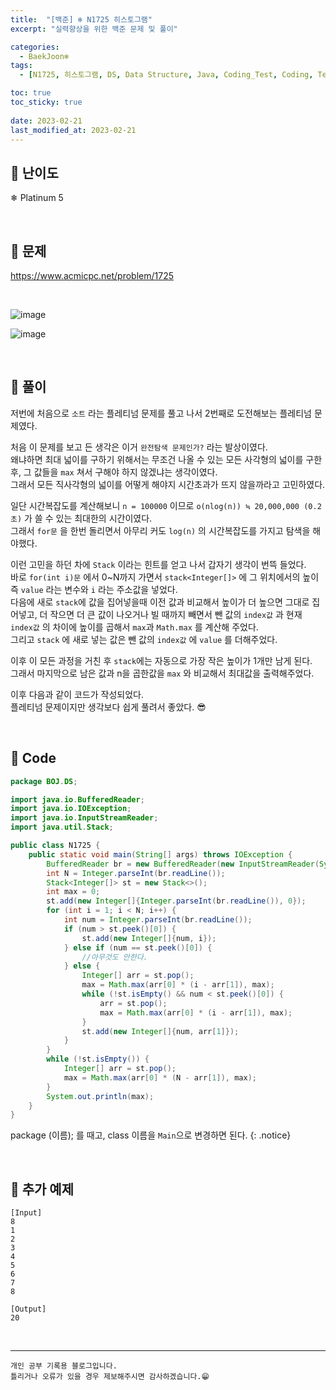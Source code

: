 ```yaml
---
title:  "[백준] ❄ N1725 히스토그램"
excerpt: "실력향상을 위한 백준 문제 및 풀이"

categories:
  - BaekJoon❄
tags:
  - [N1725, 히스토그램, DS, Data Structure, Java, Coding_Test, Coding, Test, baekJoon, 백준]

toc: true
toc_sticky: true
 
date: 2023-02-21
last_modified_at: 2023-02-21
---
```


## 📌 난이도

  ❄ Platinum 5

<br>

## 📌 문제

<https://www.acmicpc.net/problem/1725>

<br>

![image](https://user-images.githubusercontent.com/37824506/220288951-ce204098-1c2f-4998-9918-c6e042fad861.png)

![image](https://user-images.githubusercontent.com/37824506/220289113-1f10e9e8-d88a-4b8d-88a0-b7e3014e2ca8.png)


<br>

## 📌 풀이  

저번에 처음으로 `소트` 라는 플레티넘 문제를 풀고 나서 2번째로 도전해보는 플레티넘 문제였다.  

처음 이 문제를 보고 든 생각은 이거 `완전탐색 문제인가?` 라는 발상이였다.  
왜냐하면 최대 넓이를 구하기 위해서는 무조건 나올 수 있는 모든 사각형의 넓이를 구한후, 그 값들을 `max` 쳐서 구해야 하지 않겠냐는 생각이였다.  
그래서 모든 직사각형의 넓이를 어떻게 해야지 시간초과가 뜨지 않을까라고 고민하였다.  

일단 시간복잡도를 계산해보니 `n = 100000` 이므로 `o(nlog(n)) ≒ 20,000,000 (0.2초)` 가 쓸 수 있는 최대한의 시간이였다.  
그래서 `for문` 을 한번 돌리면서 아무리 커도 `log(n)` 의 시간복잡도를 가지고 탐색을 해야했다.  

이런 고민을 하던 차에 `Stack` 이라는 힌트를 얻고 나서 갑자기 생각이 번뜩 들었다.  
바로 `for(int i)문` 에서 0~N까지 가면서 `stack<Integer[]>` 에 그 위치에서의 높이 즉 `value` 라는 변수와 `i` 라는 주소값을 넣었다.  
다음에 새로 `stack`에 값을 집어넣을때 이전 값과 비교해서 높이가 더 높으면 그대로 집어넣고, 더 작으면 더 큰 값이 나오거나 빌 때까지 빼면서 뺀 값의 `index값` 과 현재 `index값` 의 차이에 높이를 곱해서 `max`과 `Math.max` 를 계산해 주었다.  
그리고 `stack` 에 새로 넣는 값은 뺀 값의 `index값` 에 `value` 를 더해주었다.  

이후 이 모든 과정을 거친 후 `stack`에는 자동으로 가장 작은 높이가 1개만 남게 된다.  
그래서 마지막으로 남은 값과 n을 곱한값을 `max` 와 비교해서 최대값을 출력해주었다.  

이후 다음과 같이 코드가 작성되었다.  
플레티넘 문제이지만 생각보다 쉽게 풀려서 좋았다. 😎 


<br>

## 📌 Code

```java
package BOJ.DS;

import java.io.BufferedReader;
import java.io.IOException;
import java.io.InputStreamReader;
import java.util.Stack;

public class N1725 {
    public static void main(String[] args) throws IOException {
        BufferedReader br = new BufferedReader(new InputStreamReader(System.in));
        int N = Integer.parseInt(br.readLine());
        Stack<Integer[]> st = new Stack<>();
        int max = 0;
        st.add(new Integer[]{Integer.parseInt(br.readLine()), 0});
        for (int i = 1; i < N; i++) {
            int num = Integer.parseInt(br.readLine());
            if (num > st.peek()[0]) {
                st.add(new Integer[]{num, i});
            } else if (num == st.peek()[0]) {
                //아무것도 안한다.
            } else {
                Integer[] arr = st.pop();
                max = Math.max(arr[0] * (i - arr[1]), max);
                while (!st.isEmpty() && num < st.peek()[0]) {
                    arr = st.pop();
                    max = Math.max(arr[0] * (i - arr[1]), max);
                }
                st.add(new Integer[]{num, arr[1]});
            }
        }
        while (!st.isEmpty()) {
            Integer[] arr = st.pop();
            max = Math.max(arr[0] * (N - arr[1]), max);
        }
        System.out.println(max);
    }
}
```

package (이름); 를 때고, class 이름을 `Main`으로 변경하면 된다.
{: .notice} 

<br>

## 📌 추가 예제

```
[Input]
8
1
2
3
4
5
6
7
8

[Output]
20
```  

<br>


***
    개인 공부 기록용 블로그입니다.
    틀리거나 오류가 있을 경우 제보해주시면 감사하겠습니다.😁